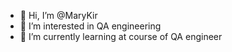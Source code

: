 - 👋 Hi, I’m @MaryKir
- 👀 I’m interested in QA engineering
- 🌱 I’m currently learning at course of QA engineer
